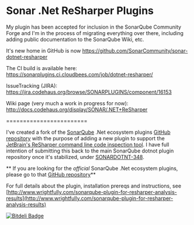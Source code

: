Sonar .Net ReSharper Plugins
=========================

My plugin has been accepted for inclusion in the SonarQube Community Forge and I'm in the process of migrating everything over there, including adding public documentation to the SonarQube Wiki, etc.

It's new home in GitHub is now https://github.com/SonarCommunity/sonar-dotnet-resharper

The CI build is available here: https://sonarplugins.ci.cloudbees.com/job/dotnet-resharper/

IssueTracking (JIRA): https://jira.codehaus.org/browse/SONARPLUGINS/component/16153

Wiki page (very much a work in progress for now): http://docs.codehaus.org/display/SONAR/.NET+ReSharper

========================

I've created a fork of the [SonarQube](http://www.sonarsource.com) .Net ecosystem plugins [GitHub repository](https://github.com/SonarCommunity/sonar-dotnet) with the purpose of adding a new plugin to support the [JetBrain's ReSharper command line code inspection tool](http://www.jetbrains.com/resharper/features/command-line.html). I have full intention of submitting this back to the main SonarQube dotnot plugin repository once it's stabilized, under [SONARDOTNT-348](http://jira.codehaus.org/browse/SONARDOTNT-348).

** If you are looking for the *official* SonarQube .Net ecosystem plugins, please go to that [GitHub repository](https://github.com/SonarCommunity/sonar-dotnet)**

For full details about the plugin, installation prereqs and instructions, see [http://www.wrightfully.com/sonarqube-plugin-for-resharper-analysis-results](http://www.wrightfully.com/sonarqube-plugin-for-resharper-analysis-results)

[![Bitdeli Badge](https://d2weczhvl823v0.cloudfront.net/johnmwright/sonar-dotnet-resharper/trend.png)](https://bitdeli.com/free "Bitdeli Badge")